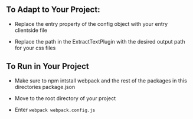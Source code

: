 ## To Adapt to Your Project:

- Replace the entry property of the config object with your entry clientside file

- Replace the path in the ExtractTextPlugin with the desired output path for your css files

## To Run in Your Project
- Make sure to npm intstall webpack and the rest of the packages in this directories package.json

- Move to the root directory of your project

- Enter ```webpack webpack.config.js```
